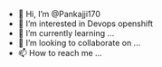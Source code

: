 - 👋 Hi, I’m @Pankajji170
- 👀 I’m interested in Devops openshift
- 🌱 I’m currently learning ...
- 💞️ I’m looking to collaborate on ...
- 📫 How to reach me ... 

<!---
Pankajji170/Pankajji170 is a ✨ special ✨ repository because its `README.md` (this file) appears on your GitHub profile.
You can click the Preview link to take a look at your changes.
--->
